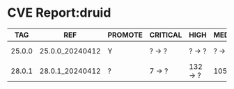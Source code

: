 # CVE Report:druid
|  TAG   |       REF       | PROMOTE | CRITICAL |   HIGH   |  MEDIUM  |   LOW   | UNKNOWN |
|--------|-----------------|---------|----------|----------|----------|---------|---------|
| 25.0.0 | 25.0.0_20240412 | Y       | ? -> ?   | ? -> ?   | ? -> ?   | ? -> ?  | ? -> ?  |
| 28.0.1 | 28.0.1_20240412 | ?       | 7 -> ?   | 132 -> ? | 105 -> ? | 30 -> ? | 0 -> ?  |
